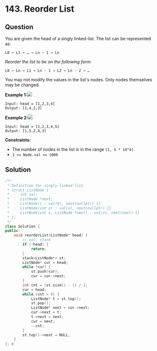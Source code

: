 # 143. Reorder List

## Question

You are given the head of a singly linked-list. The list can be represented as:

```text
L0 → L1 → … → Ln - 1 → Ln
```

_Reorder the list to be on the following form:_

```text
L0 → Ln → L1 → Ln - 1 → L2 → Ln - 2 → …
```

You may not modify the values in the list's nodes. Only nodes themselves may be changed.

**Example 1:**![](https://assets.leetcode.com/uploads/2021/03/04/reorder1linked-list.jpg)

```text
Input: head = [1,2,3,4]
Output: [1,4,2,3]
```

**Example 2:**![](https://assets.leetcode.com/uploads/2021/03/09/reorder2-linked-list.jpg)

```text
Input: head = [1,2,3,4,5]
Output: [1,5,2,4,3]
```

**Constraints:**

* The number of nodes in the list is in the range `[1, 5 * 10^4]`.
* `1 <= Node.val <= 1000`

## Solution

```cpp
/**
 * Definition for singly-linked list.
 * struct ListNode {
 *     int val;
 *     ListNode *next;
 *     ListNode() : val(0), next(nullptr) {}
 *     ListNode(int x) : val(x), next(nullptr) {}
 *     ListNode(int x, ListNode *next) : val(x), next(next) {}
 * };
 */
class Solution {
public:
    void reorderList(ListNode* head) {
        // sol: stack
        if (!head) {
            return;
        }
        stack<ListNode*> st;
        ListNode* cur = head;
        while (cur) {
            st.push(cur);
            cur = cur->next;
        }
        int cnt = (st.size() - 1) / 2;
        cur = head;
        while (cnt > 0) {
            ListNode* t = st.top();
            st.pop();
            ListNode* next = cur->next;
            cur->next = t;
            t->next = next;
            cur = next;
            --cnt;
        }
        st.top()->next = NULL;
    }
}; c
```

